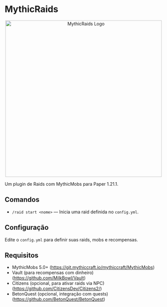 # MythicRaids

<p align="center">
  <img src="https://i.imgur.com/pmx8YZz.png" alt="MythicRaids Logo" width="500"/>
</p>

Um plugin de Raids com MythicMobs para Paper 1.21.1.

## Comandos

- `/raid start <nome>` — Inicia uma raid definida no `config.yml`.

## Configuração

Edite o `config.yml` para definir suas raids, mobs e recompensas.

## Requisitos

- MythicMobs 5.0+ (https://git.mythiccraft.io/mythiccraft/MythicMobs)
- Vault (para recompensas com dinheiro) (https://github.com/MilkBowl/Vault)
- Citizens (opcional, para ativar raids via NPC) (https://github.com/CitizensDev/Citizens2/)
- BetonQuest (opcional, integração com quests) (https://github.com/BetonQuest/BetonQuest)
